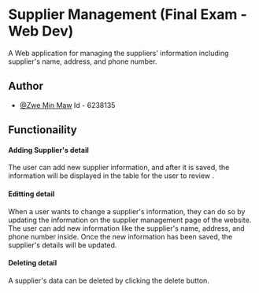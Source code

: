 
# Supplier Management (Final Exam - Web Dev)

A Web application for managing the suppliers' information including supplier's name, address, and phone number.

## Author 
- [@Zwe Min Maw](https://www.github.com/BXBZwe)
Id - 6238135

## Functionaility

#### Adding Supplier's detail
The user can add new supplier information, and after it is saved, the information will be displayed in the table for the user to review .

#### Editting detail
When a user wants to change a supplier's information, they can do so by updating the information on the supplier management page of the website. The user can add new information like the supplier's name, address, and phone number inside.
Once the new information has been saved, the supplier's details will be updated.


#### Deleting detail
A supplier's data can be deleted by clicking the delete button.

